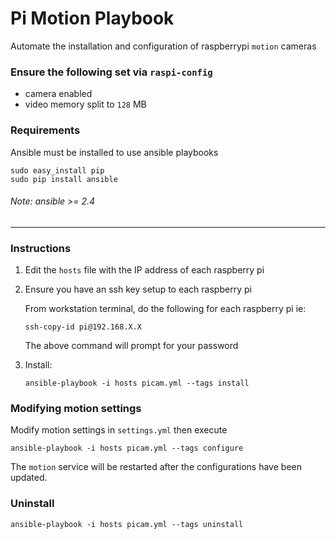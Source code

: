 # Pi Motion Playbook

Automate the installation and configuration of raspberrypi `motion` cameras

### Ensure the following set via `raspi-config`
- camera enabled
- video memory split to `128` MB

### Requirements

Ansible must be installed to use ansible playbooks

```
sudo easy_install pip
sudo pip install ansible
```

###### Note: ansible >= 2.4
---

### Instructions

1. Edit the `hosts` file with the IP address of each raspberry pi

2. Ensure you have an ssh key setup to each raspberry pi

    From workstation terminal, do the following for each raspberry pi
    ie:
    ```
    ssh-copy-id pi@192.168.X.X
    ```
    The above command will prompt for your password

3. Install:
    ```
    ansible-playbook -i hosts picam.yml --tags install
    ```

### Modifying motion settings

Modify motion settings in `settings.yml` then execute

```
ansible-playbook -i hosts picam.yml --tags configure
```
The `motion` service will be restarted after the configurations have been updated.

### Uninstall
```
ansible-playbook -i hosts picam.yml --tags uninstall
```